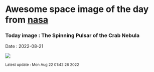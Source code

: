 
# Awesome space image of the day from [nasa](https://api.nasa.gov/)

### Today image : The Spinning Pulsar of the Crab Nebula

Date : 2022-08-21


![](https://apod.nasa.gov/apod/image/2208/Crab_HubbleChandraSpitzer_1080.jpg)

<small>Latest update : Mon Aug 22 01:42:26 2022</small>


